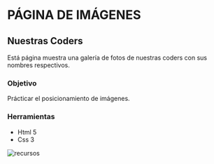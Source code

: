 # PÁGINA DE IMÁGENES

## Nuestras Coders

Está página muestra una galería de fotos de nuestras coders con sus nombres respectivos.

### Objetivo

Prácticar el posicionamiento de imágenes.

### Herramientas

* Html 5
* Css 3

![recursos](assets/images/pag.PNGN)